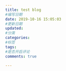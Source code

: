 ```yaml
---
title: test blog
#编写日期
date: 2019-10-16 15:05:03
#更新日期
updated: 
#分类
categories: 
#标签
tags:
#是否开启评论
comments: true

---
```

